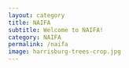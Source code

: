 ```yaml
---
layout: category
title: NAIFA
subtitle: Welcome to NAIFA!
category: NAIFA
permalink: /naifa
image: harrisburg-trees-crop.jpg
---
```

